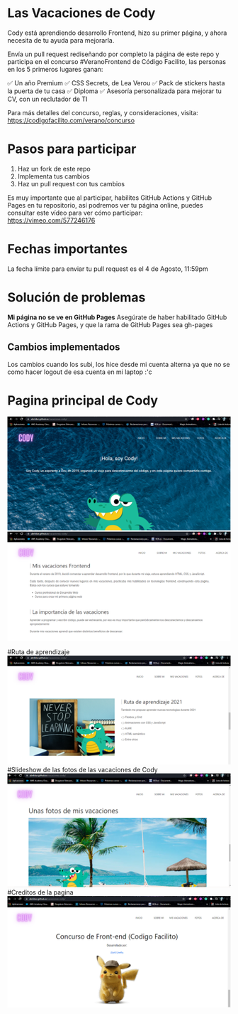 # Las Vacaciones de Cody
Cody está aprendiendo desarrollo Frontend, hizo su primer página, y ahora necesita de tu ayuda para mejorarla.

Envía un pull request rediseñando por completo la página de este repo y participa en el concurso #VeranoFrontend de Código Facilito, las personas en los 5 primeros lugares ganan:

✅ Un año Premium
✅ CSS Secrets, de Lea Verou
✅ Pack de stickers hasta la puerta de tu casa
✅ Diploma
✅ Asesoría personalizada para mejorar tu CV, con un reclutador de TI

Para más detalles del concurso, reglas, y consideraciones, visita: https://codigofacilito.com/verano/concurso


# Pasos para participar

1. Haz un fork de este repo
2. Implementa tus cambios
3. Haz un pull request con tus cambios

Es muy importante que al participar, habilites GitHub Actions y GitHub Pages en tu repositorio, así podremos ver tu página online, puedes consultar este vídeo para ver cómo participar: https://vimeo.com/577246176

# Fechas importantes
La fecha límite para enviar tu pull request es el 4 de Agosto, 11:59pm

# Solución de problemas

**Mi página no se ve en GitHub Pages**
Asegúrate de haber habilitado GitHub Actions y GitHub Pages, y que la rama de GitHub Pages sea gh-pages

## Cambios implementados
Los cambios cuando los subi, los hice desde mi cuenta alterna ya que no se como hacer logout de esa cuenta en mi laptop :'c

# Pagina principal de Cody

![imagen1](./public/images/Captura1.PNG)
![imagen2](./public/images/Captura2.PNG)

#Ruta de aprendizaje
![imagen3](./public/images/Captura3.PNG)
#Slideshow de las fotos de las vacaciones de Cody
![imagen4](./public/images/Captura4.PNG)
#Creditos de la pagina
![imagen5](./public/images/Captura5.PNG)

